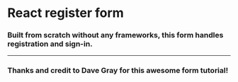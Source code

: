 #   React register form

### Built from scratch without any frameworks, this form handles registration and sign-in.



---

### Thanks and credit to Dave Gray for this awesome form tutorial!